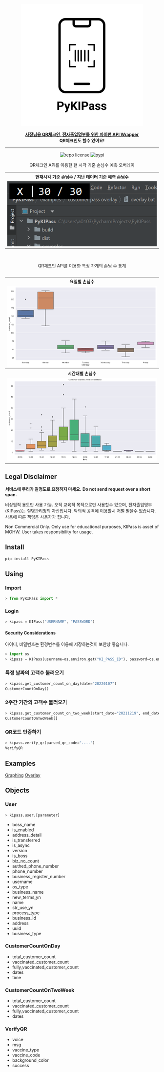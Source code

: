 <p align="center">
<img src="pictures/logo.png" height=400px width=400px>  
</p>

<p align="center">
<u><b>사장님용 QR체크인, 전자출입명부를 위한 파이썬 API Wrapper</b></u><br><b>QR체크인도 할수 있어요!</b> 
</p>
<hr>

<p align="center">
  <a href="https://github.com/alus20x/PyKIPass/blob/main/LICENSE"
    ><img
      src="https://img.shields.io/badge/license-CC--BY--NC--4.0-orange?style=flat-square"
      alt="repo license"
  /></a>
    <a href="https://pypi.org/project/PyKIPass"
    ><img
      src="https://img.shields.io/pypi/v/PyKIPass?style=flat-square"
      alt="pypi"
  /></a>
  
  
</p>

<p align="center">
QR체크인 API를 이용한 현 시각 기준 손님수 예측 오버레이
   </p>
   
<table>
   <tr>
    <th>현재시각 기준 손님수 / 지난 데이터 기준 예측 손님수</th>
  </tr>
    <tr>
    <td><img src="pictures/customer_pass_overlay.png" alt="Customer pass overlay"></td>
  </tr>
 <table>


   </br>
<p align="center">
QR체크인 API를 이용한 특정 가계의 손님 수 통계
  </p>
<table>
   <tr>
    <th>요일별 손님수 </th>
  </tr>
    <tr>
    <td><img src="pictures/customer_by_week_day_graph.png" alt="Customer pass by weekday"></td>
  </tr>
     <tr>
    <th>시간대별 손님수</th>
  </tr>
   <tr>
    <td><img src="pictures/customer_by_time_graph.png" alt="Customer pass by time"></td>
  </tr>
 <table>


## Legal Disclaimer
**서비스에 무리가 갈정도로 요청하지 마세요.**
**Do not send request over a short span.**

비상업적 용도만 사용 가능. 오직 교육적 목적으로만 사용할수 있으며, 전자출입명부(KIPass)는 질병관리청의 자산입니다. 악의적 공격에 이용할시 처벌 받을수 있습니다. 사용에 따른 책임은 사용자가 집니다. 

Non Commercial Only. Only use for educational purposes, KIPass is asset of MOHW. User takes responsibility for usage.

## Install
```
pip install PyKIPass
```

## Using

### Import
```python
> from PyKIPass import *
```

### Login
```python
> kipass = KIPass("USERNAME", "PASSWORD")
```

#### Security Considerations
아이디, 비밀번호는 환경변수를 이용해 저장하는것이 보안상 좋습니다.

```python
> import os
> kipass = KIPass(username=os.environ.get("KI_PASS_ID"), password=os.environ.get("KI_PASS_PASSWORD"))
```


### 특정 날짜의 고객수 불러오기
```python
> kipass.get_customer_count_on_day(date="20220107")
CustomerCountOnDay()
```

### 2주간 기간의 고객수 불러오기
```python
> kipass.get_customer_count_on_two_week(start_date="20211219", end_date="20220102")
CustomerCountOnTwoWeek[]
```

### QR코드 인증하기
```python
> kipass.verify_qr(parsed_qr_code="....")
VerifyQR
```
   
## Examples
[Graphing](/examples/customer%20pass%20graph)
[Overlay](/examples/customer%20pass%20overlay)

## Objects

### User
```python
> kipass.user.[parameter]
```
   
- boss_name
- is_enabled
- address_detail
- is_transferred
- is_async
- version
- is_boss
- biz_no_count
- authed_phone_number
- phone_number
- business_register_number
- username
- os_type
- business_name
- new_terms_yn
- name
- str_use_yn
- process_type
- business_id
- address
- uuid
- business_type

### CustomerCountOnDay

- total_customer_count
- vaccinated_customer_count
- fully_vaccinated_customer_count
- dates
- time

### CustomerCountOnTwoWeek
- total_customer_count
- vaccinated_customer_count
- fully_vaccinated_customer_count
- dates
   
### VerifyQR
- voice
- msg
- vaccine_type
- vaccine_code
- background_color
- success
